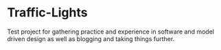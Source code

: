 # Traffic-Lights
Test project for gathering practice and experience in software and model driven design as well as blogging and taking things further.
